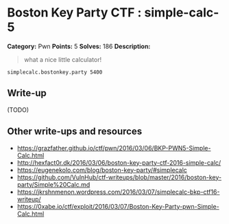 # Boston Key Party CTF : simple-calc-5

**Category:** Pwn
**Points:** 5
**Solves:** 186
**Description:**

> what a nice little calculator!

`simplecalc.bostonkey.party 5400`


## Write-up

(TODO)

## Other write-ups and resources

* <https://grazfather.github.io/ctf/pwn/2016/03/06/BKP-PWN5-Simple-Calc.html>
* <http://hexfact0r.dk/2016/03/06/boston-key-party-ctf-2016-simple-calc/>
* <https://eugenekolo.com/blog/boston-key-party/#simplecalc>
* <https://github.com/VulnHub/ctf-writeups/blob/master/2016/boston-key-party/Simple%20Calc.md>
* <https://jkrshnmenon.wordpress.com/2016/03/07/simplecalc-bkp-ctf16-writeup/>
* <https://0xabe.io/ctf/exploit/2016/03/07/Boston-Key-Party-pwn-Simple-Calc.html>
